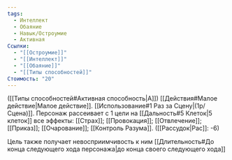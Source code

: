 ```yaml
---
tags:
  - Интеллект
  - Обаяние
  - Навык/Остроумие
  - Активная
Ссылки:
  - "[[Остроумие]]"
  - "[[Интеллект]]"
  - "[[Обаяние]]"
  - "[[Типы способностей]]"
Стоимость: "20"
---
```

([[Типы способностей#Активная способность|А]]) [[Действия#Малое действие|Малое действие]]. [[Использование#1 Раз за Сцену|(1р/Сцена)]]. Персонаж рассеивает с 1 цели на [[Дальность#5 Клеток|5 клеток]] все эффекты: [[Страх]]; [[Провокация]]; [[Отвлечение]]; [[Приказ]]; [[Очарование]]; [[Контроль Разума]]. ([[Рассудок|Рас]]: -6)

Цель также получает невосприимчивость к ним [[Длительность#До конца следующего хода персонажа|до конца своего следующего хода]]